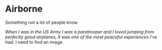 # Airborne
Something not a lot of people know

*When I was in the US Army I was a paratrooper and I loved jumping from perfectly good airplanes, It was one of the most peaceful experiences I've had.*
I need to find an image.
